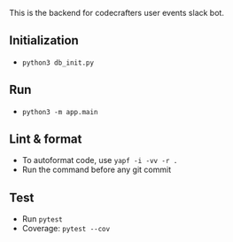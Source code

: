 This is the backend for codecrafters user events slack bot.

## Initialization
- `python3 db_init.py`

## Run
- `python3 -m app.main`

## Lint & format

- To autoformat code, use `yapf -i -vv -r .`
- Run the command before any git commit

## Test

- Run `pytest`
- Coverage: `pytest --cov`